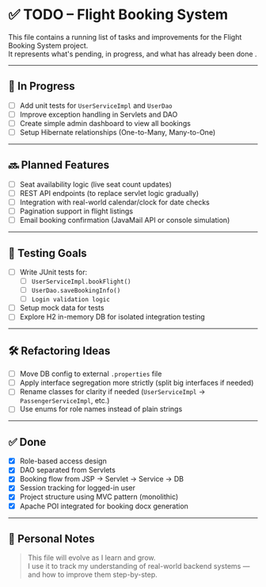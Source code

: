 # ✅ TODO – Flight Booking System

This file contains a running list of tasks and improvements for the Flight Booking System project.  
It represents what's pending, in progress, and what has already been done .

---

## 🚧 In Progress

- [ ] Add unit tests for `UserServiceImpl` and `UserDao`
- [ ] Improve exception handling in Servlets and DAO
- [ ] Create simple admin dashboard to view all bookings
- [ ] Setup Hibernate relationships (One-to-Many, Many-to-One)

---

## 🔜 Planned Features

- [ ] Seat availability logic (live seat count updates)
- [ ] REST API endpoints (to replace servlet logic gradually)
- [ ] Integration with real-world calendar/clock for date checks
- [ ] Pagination support in flight listings
- [ ] Email booking confirmation (JavaMail API or console simulation)

---

## 🧪 Testing Goals

- [ ] Write JUnit tests for:
  - [ ] `UserServiceImpl.bookFlight()`
  - [ ] `UserDao.saveBookingInfo()`
  - [ ] `Login validation logic`
- [ ] Setup mock data for tests
- [ ] Explore H2 in-memory DB for isolated integration testing

---

## 🛠️ Refactoring Ideas

- [ ] Move DB config to external `.properties` file
- [ ] Apply interface segregation more strictly (split big interfaces if needed)
- [ ] Rename classes for clarity if needed (`UserServiceImpl` → `PassengerServiceImpl`, etc.)
- [ ] Use enums for role names instead of plain strings

---

## ✅ Done

- [x] Role-based access design
- [x] DAO separated from Servlets
- [x] Booking flow from JSP → Servlet → Service → DB
- [x] Session tracking for logged-in user
- [x] Project structure using MVC pattern (monolithic)
- [x] Apache POI integrated for booking docx generation

---

## 🧠 Personal Notes

> This file will evolve as I learn and grow.  
I use it to track my understanding of real-world backend systems — and how to improve them step-by-step.

